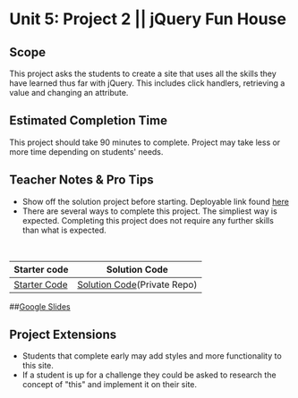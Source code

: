 # Unit 5: Project 2 || jQuery Fun House


## Scope
This project asks the students to create a site that uses all the skills they have learned thus far with jQuery. This includes click handlers, retrieving a value and changing an attribute.

## Estimated Completion Time
This project should take 90 minutes to complete. Project may take less or more time depending on students' needs.  

## Teacher Notes & Pro Tips
* Show off the solution project before starting. Deployable link found [here](https://outoftime.github.io/jqWestinghouse/)
* There are several ways to complete this project. The simpliest way is expected. Completing this project does not require any further skills than what is expected.

<br>

| Starter code | Solution Code |
|-------|-------|
|[Starter Code](https://popcode.org/?gist=e951f76e8c662a25803175769e10bfbf) |  [Solution Code](https://gist.github.com/Bijesse/3106585dc2c8191d3e6d7e8401cbf804)(Private Repo)|

##[Google Slides](https://docs.google.com/presentation/d/1rCVCIqXSNU7N2zfZuuD6APR5BQMoqs4rKFL5dz4EAmw/edit?usp=sharing)

## Project Extensions

* Students that complete early may add styles and more functionality to this site.
* If a student is up for a challenge they could be asked to research the concept of "this" and implement it on their site. 




